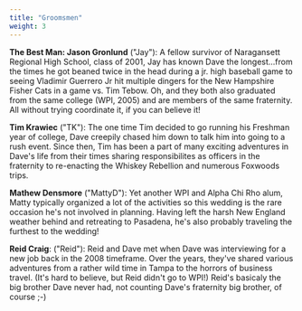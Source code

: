 ```yaml
---
title: "Groomsmen"
weight: 3
---
```

**The Best Man: Jason Gronlund** ("Jay"): A fellow survivor of Naragansett Regional High School, class of 2001, Jay has known Dave the longest...from the times he got beaned twice in the head during a jr. high baseball game to seeing Vladimir Guerrero Jr hit multiple dingers for the New Hampshire Fisher Cats in a game vs. Tim Tebow. Oh, and they both also graduated from the same college (WPI, 2005) and are members of the same fraternity. All without trying coordinate it, if you can believe it!

**Tim Krawiec** ("TK"): The one time Tim decided to go running his Freshman year of college, Dave creepily chased him down to talk him into going to a rush event. Since then, Tim has been a part of many exciting adventures in Dave's life from their times sharing responsibilites as officers in the fraternity to re-enacting the Whiskey Rebellion and numerous Foxwoods trips.

**Mathew Densmore** ("MattyD"): Yet another WPI and Alpha Chi Rho alum, Matty typically organized a lot of the activities so this wedding is the rare occasion he's not involved in planning. Having left the harsh New England weather behind and retreating to Pasadena, he's also probably traveling the furthest to the wedding!

**Reid Craig**: ("Reid"): Reid and Dave met when Dave was interviewing for a new job back in the 2008 timeframe. Over the years, they've shared various adventures from a rather wild time in Tampa to the horrors of business travel. (It's hard to believe, but Reid didn't go to WPI!) Reid's basicaly the big brother Dave never had, not counting Dave's fraternity big brother, of course ;-)
